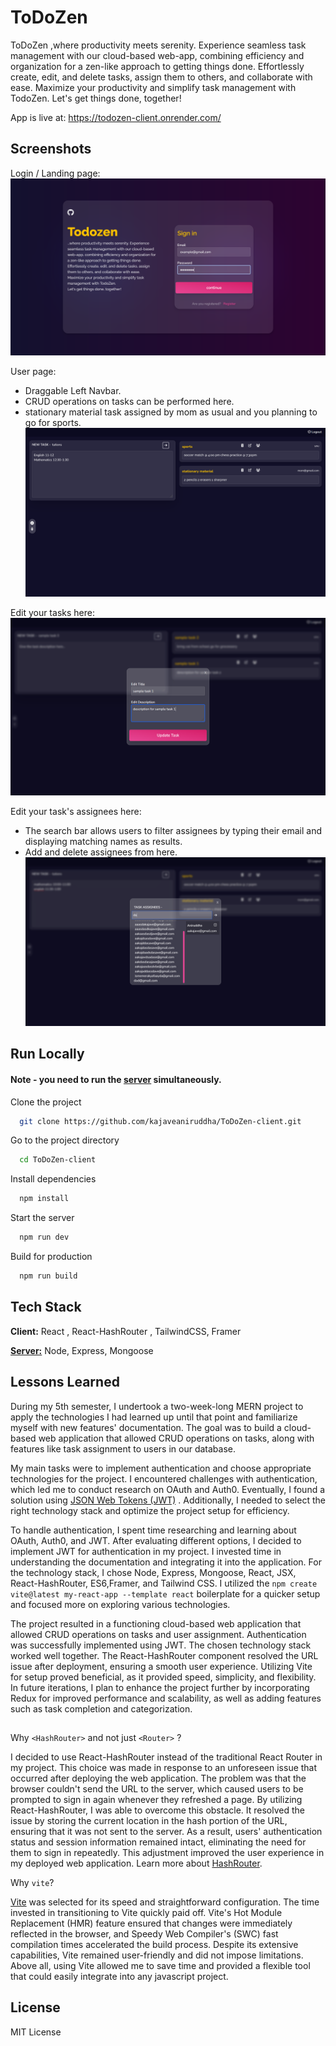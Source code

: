 
# ToDoZen

ToDoZen ,where productivity meets serenity. Experience seamless task management with our cloud-based web-app, combining efficiency and organization for a zen-like approach to getting things done. Effortlessly create, edit, and delete tasks, assign them to others, and collaborate with ease. Maximize your productivity and simplify task management with TodoZen.
Let's get things done, together!

App is live at: https://todozen-client.onrender.com/


## Screenshots
Login / Landing page:
![Login / Landing page](https://raw.githubusercontent.com/kajaveaniruddha/ToDoZen-client/master/public/Login.png)

User page:

* Draggable Left Navbar.
* CRUD operations on tasks can be performed here.
* stationary material task assigned by mom as usual and you planning to go for sports.
![user page](https://raw.githubusercontent.com/kajaveaniruddha/ToDoZen-client/264e14b0c5287752cd6173110179b6bfd6a54ce1/public/user.png)

Edit your tasks here:
![edit page](https://raw.githubusercontent.com/kajaveaniruddha/ToDoZen-client/264e14b0c5287752cd6173110179b6bfd6a54ce1/public/edit%20task.png)

Edit your task's assignees here:

* The search bar allows users to filter assignees by typing their email and displaying matching names as results.
* Add and delete assignees from here.
![edit assignees page](https://raw.githubusercontent.com/kajaveaniruddha/ToDoZen-client/264e14b0c5287752cd6173110179b6bfd6a54ce1/public/assignees.png)


## Run Locally

#### Note - you need to run the [server](https://github.com/kajaveaniruddha/ToDoZen-server) simultaneously.

Clone the project

```bash
  git clone https://github.com/kajaveaniruddha/ToDoZen-client.git
```

Go to the project directory

```bash
  cd ToDoZen-client
```

Install dependencies

```bash
  npm install
```

Start the server

```bash
  npm run dev
```
Build for production

```bash
  npm run build
```

## Tech Stack

**Client:** React , React-HashRouter , TailwindCSS, Framer

[**Server:**](https://github.com/kajaveaniruddha/ToDoZen-server) Node, Express, Mongoose
            



## Lessons Learned

During my 5th semester, I undertook a two-week-long MERN project to apply the technologies I had learned up until that point and familiarize myself with new features' documentation. The goal was to build a cloud-based web application that allowed CRUD operations on tasks, along with features like task assignment to users in our database.

My main tasks were to implement authentication and choose appropriate technologies for the project. I encountered challenges with authentication, which led me to conduct research on OAuth and Auth0. Eventually, I found a solution using  [JSON Web Tokens (JWT)](https://jwt.io) . Additionally, I needed to select the right technology stack and optimize the project setup for efficiency.

To handle authentication, I spent time researching and learning about OAuth, Auth0, and JWT. After evaluating different options, I decided to implement JWT for authentication in my project. I invested time in understanding the documentation and integrating it into the application. For the technology stack, I chose Node, Express, Mongoose, React, JSX, React-HashRouter, ES6,Framer, and Tailwind CSS. I utilized the `npm create vite@latest my-react-app --template react` boilerplate for a quicker setup and focused more on exploring various technologies.

The project resulted in a functioning cloud-based web application that allowed CRUD operations on tasks and user assignment. Authentication was successfully implemented using JWT. The chosen technology stack worked well together. The React-HashRouter component resolved the URL issue after deployment, ensuring a smooth user experience. Utilizing Vite for setup proved beneficial, as it provided speed, simplicity, and flexibility. In future iterations, I plan to enhance the project further by incorporating Redux for improved performance and scalability, as well as adding features such as task completion and categorization.

##
Why `<HashRouter>` and not just `<Router>` ?

I decided to use React-HashRouter instead of the traditional React Router in my project. This choice was made in response to an unforeseen issue that occurred after deploying the web application. The problem was that the browser couldn't send the URL to the server, which caused users to be prompted to sign in again whenever they refreshed a page. By utilizing React-HashRouter, I was able to overcome this obstacle. It resolved the issue by storing the current location in the hash portion of the URL, ensuring that it was not sent to the server. As a result, users' authentication status and session information remained intact, eliminating the need for them to sign in repeatedly. This adjustment improved the user experience in my deployed web application. Learn more about [HashRouter](https://reactrouter.com/en/main/router-components/hash-router).

Why `vite`?
 
[Vite](https://vitejs.dev) was selected for its speed and straightforward configuration. The time invested in transitioning to Vite quickly paid off. Vite's Hot Module Replacement (HMR) feature ensured that changes were immediately reflected in the browser, and Speedy Web Compiler's (SWC) fast compilation times accelerated the build process. Despite its extensive capabilities, Vite remained user-friendly and did not impose limitations. Above all, using Vite allowed me to save time and provided a flexible tool that could easily integrate into any javascript project.

## License 

MIT License
